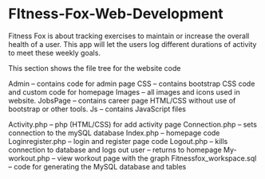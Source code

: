 # FItness-Fox-Web-Development
Fitness Fox is about tracking exercises to maintain or increase the overall health of a user. This app will let the users log different durations of activity to meet these weekly goals.

This section shows the file tree for the website code 

Admin – contains code for admin page 
CSS – contains bootstrap CSS code and custom code for homepage
Images – all images and icons used in website. 
JobsPage – contains career page HTML/CSS without use of bootstrap or other tools. 
Js – contains JavaScript files

Activity.php – php (HTML/CSS) for add activity page
Connection.php – sets connection to the mySQL database 
Index.php – homepage code 
Loginregister.php – login and register page code 
Logout.php – kills connection to database and logs out user – returns to homepage
My-workout.php – view workout page with the graph 
Fitnessfox_workspace.sql – code for generating the MySQL database and tables 

